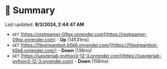 # 📖 Summary
Last updated: **8/3/2024, 2:44:47 AM**

- `GET` [https://restreamer-09gx.onrender.com](https://restreamer-09gx.onrender.com) - **Up** (14531ms)
- `GET` [https://filestreambot-b5k6.onrender.com/](https://filestreambot-b5k6.onrender.com/) - **Down** (138ms)
- `GET` [https://jupyterlab-python3-12-3.onrender.com](https://jupyterlab-python3-12-3.onrender.com) - **Down** (158ms)
